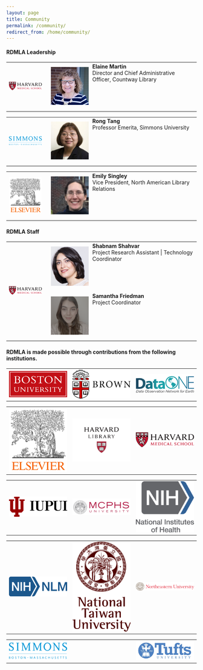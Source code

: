 ```yaml
---
layout: page
title: Community
permalink: /community/
redirect_from: /home/community/
---
```


#### <b>RDMLA Leadership</b>

<table>
  <tr><td rowspan="1" width="20%"><img src="/images/icons_logos/partner_institutions_logos/HMS.png" alt="Harvard Medical School Logo"></td>
    <td><div style="width:100px;float:left;margin:10px"><img src="/images/team-photos/2020-updates/Elaine-Martin.jpg" alt="Elaine Martin Photo"></div><div>     <b>Elaine Martin</b><br> Director and Chief Administrative Officer, Countway Library</div></td></tr>
</table>

<table>
<tr><td rowspan="1" width="20%"><img src="/images/icons_logos/partner_institutions_logos/simmons-college.png" alt="Simmons University Logo"></td>
    <td><div style="width:100px;float:left;margin:10px"><img src="/images/team-photos/2020-updates/Rong-Tang.jpg" alt="Rong Tang Photo"></div><div><b>Rong Tang</b><br> Professor Emerita, Simmons University</div></td></tr>
</table>

<table>
<tr><td rowspan="1" width="20%"><img src="/images/icons_logos/partner_institutions_logos/Elsevier.png" alt="Elsevier Logo"></td>
    <td><div style="width:100px;float:left;margin:10px"><img src="/images/team-photos/2020-updates/EmilySingley_Photo.jpg" alt="Emily Singley Photo"></div><div><b>Emily Singley</b><br> Vice President, North American Library Relations</div></td></tr>
</table>
 
#### <b>RDMLA Staff</b>

<table>
  <tr><td rowspan="2" width="20%"><img src="/images/icons_logos/partner_institutions_logos/HMS.png" alt="Harvard Medical School Logo"></td>
   <td><div style="width:100px;float:left;margin:10px"><img src="/images/team-photos/2020-updates/shabnams.png" alt="Shabnam Shahvar Photo"></div><div> <b>Shabnam Shahvar</b><br> Project Research Assistant | Technology Coordinator</div> 
 </td></tr>
  <tr><td><div style="width:100px;float:left;margin:10px"><img src="/images/team-photos/2020-updates/SamanthaF1.png" alt="Samantha Friedman Photo"></div><div> <b>Samantha Friedman</b><br> Project Coordinator</div>
  </td></tr>
</table>





#### <b>RDMLA is made possible through contributions from the following institutions.<B>

<table>
  <tr><td rowspan="1" width="20%"><img src="/images/icons_logos/partner_institutions_logos/boston-university.png" alt="BU Logo" ></td>
    <td rowspan="1" width="20%"><img src="/images/icons_logos/partner_institutions_logos/brown-logo.png" alt="Brown University Logo" ></td>
    <td rowspan="1" width="20%"><img src="/images/icons_logos/partner_institutions_logos/dataone.png" alt="DataONE Logo" ></td></tr>
</table>

<table>
  <tr><td rowspan="2" width="15%"><img src="/images/icons_logos/partner_institutions_logos/Elsevier.png" alt="Elsevier Logo"  ></td>
    <td rowspan="2" width="15%"><img src="/images/icons_logos/partner_institutions_logos/harvard-library.png" alt="Harvard Library Logo" ></td>
    <td rowspan="2" width="15%"><img src="/images/icons_logos/partner_institutions_logos/HMS.png" alt="Harvard Medical School Logo" ></td></tr>
</table>

<table>
  <tr><td rowspan="1" width="20%"><img src="/images/icons_logos/partner_institutions_logos/IUPUI_logo.png" alt="IUPUI Logo" ></td>
    <td rowspan="1" width="20%"><img src="/images/icons_logos/partner_institutions_logos/MCPHS.png" alt="MCPHS University Logo" ></td>
    <td rowspan="1" width="20%"><img src="/images/icons_logos/partner_institutions_logos/NIH_logo.png" alt="National Institutes of Health Logo" ></td></tr>
</table>

<table>
  <tr><td rowspan="1" width="20%"><img src="/images/icons_logos/partner_institutions_logos/NIH_NLM_logo.png" alt="National Library of Medicine Logo" ></td>
    <td rowspan="1" width="20%"><img src="/images/icons_logos/partner_institutions_logos/ntu-logo.png" alt="NTU Logo" ></td>
    <td rowspan="1" width="20%"><img src="/images/icons_logos/partner_institutions_logos/neulogo.png" alt="Northeastern University Logo" ></td></tr>
</table>

<table>
  <tr><td rowspan="1" width="20%"><img src="/images/icons_logos/partner_institutions_logos/simmons-college.png" alt="Simmons University Logo" ></td>
    <td rowspan="1" width="20%"></td>
    <td rowspan="1" width="20%"><img src="/images/icons_logos/partner_institutions_logos/Tufts-University.jpg" alt="Tufts University Logo" ></td></tr>
</table>
